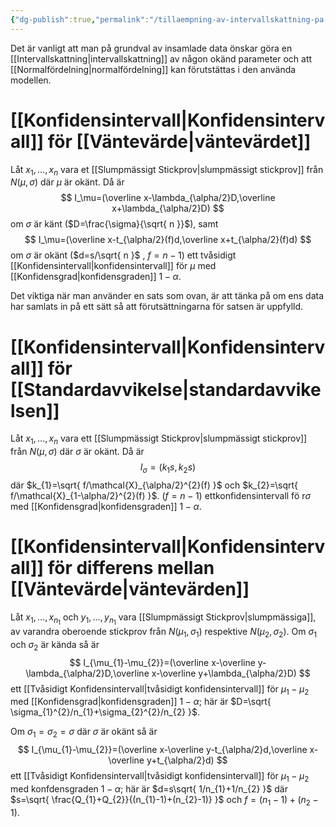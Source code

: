 ```yaml
---
{"dg-publish":true,"permalink":"/tillaempning-av-intervallskattning-pa-normalfoerdelningen/","tags":["matematiskstatistik"]}
---
```


Det är vanligt att man på grundval av insamlade data önskar göra en [[Intervallskattning\|intervallskattning]] av någon okänd parameter och att [[Normalfördelning\|normalfördelning]] kan förutstättas i den använda modellen.

# [[Konfidensintervall\|Konfidensintervall]] för [[Väntevärde\|väntevärdet]]
Låt $x_{1},\dots,x_n$ vara et [[Slumpmässigt Stickprov\|slumpmässigt stickprov]] från $N(\mu,\sigma)$ där $\mu$ är okänt. Då är 
$$
I_\mu=(\overline x-\lambda_{\alpha/2}D,\overline x+\lambda_{\alpha/2}D)
$$
om $\sigma$ är känt ($D=\frac{\sigma}{\sqrt{ n }}$), samt
$$
I_\mu=(\overline x-t_{\alpha/2}(f)d,\overline x+t_{\alpha/2}(f)d)
$$
om $\sigma$ är okänt ($d=s/\sqrt{ n }$ , $f=n-1$)
ett tvåsidigt [[Konfidensintervall\|konfidensintervall]] för $\mu$ med [[Konfidensgrad\|konfidensgraden]] $1-\alpha$.

Det viktiga när man använder en sats som ovan, är att tänka på om ens data har samlats in på ett sätt så att förutsättningarna för satsen är uppfylld.

# [[Konfidensintervall\|Konfidensintervall]] för [[Standardavvikelse\|standardavvikelsen]]
Låt $x_{1},\dots,x_n$ vara ett [[Slumpmässigt Stickprov\|slumpmässigt stickprov]] från $N(\mu,\sigma)$ där $\sigma$ är okänt. Då är
$$
I_\sigma=(k_{1}s,k_{2}s)
$$
där $k_{1}=\sqrt{ f/\mathcal{X}_{\alpha/2}^{2}(f) }$ och $k_{2}=\sqrt{ f/\mathcal{X}_{1-\alpha/2}^{2}(f) }$. ($f=n-1$)
ettkonfidensintervall fö r$\sigma$ med [[Konfidensgrad\|konfidensgraden]] $1-\alpha$.

# [[Konfidensintervall\|Konfidensintervall]] för differens mellan [[Väntevärde\|väntevärden]]

Låt $x_{1},\dots,x_{n_{1}}$ och $y_{1},\dots,y_{n_{1}}$ vara [[Slumpmässigt Stickprov\|slumpmässiga]], av varandra oberoende stickprov från $N(\mu_1,\sigma_1)$ respektive $N(\mu_{2},\sigma_{2})$. Om $\sigma_{1}$ och $\sigma_{2}$ är kända så är 
$$
I_{\mu_{1}-\mu_{2}}=(\overline x-\overline y-\lambda_{\alpha/2}D,\overline x-\overline y+\lambda_{\alpha/2}D)
$$
ett [[Tvåsidigt Konfidensintervall\|tvåsidigt konfidensintervall]] för $\mu_{1}-\mu_{2}$ med [[Konfidensgrad\|konfidensgraden]] $1-\alpha$; här är $D=\sqrt{ \sigma_{1}^{2}/n_{1}+\sigma_{2}^{2}/n_{2} }$.

Om $\sigma_{1}=\sigma_{2}=\sigma$ där $\sigma$ är okänt så är
$$
I_{\mu_{1}-\mu_{2}}=(\overline x-\overline y-t_{\alpha/2}d,\overline x-\overline y+t_{\alpha/2}d)
$$
ett [[Tvåsidigt Konfidensintervall\|tvåsidigt konfidensintervall]] för $\mu_{1}-\mu_{2}$ med konfdensgraden $1-\alpha$; här är $d=s\sqrt{ 1/n_{1}+1/n_{2} }$ där $s=\sqrt{ \frac{Q_{1}+Q_{2}}{(n_{1}-1)+(n_{2}-1)} }$ och $f=(n_{1}-1)+(n_{2}-1)$.


